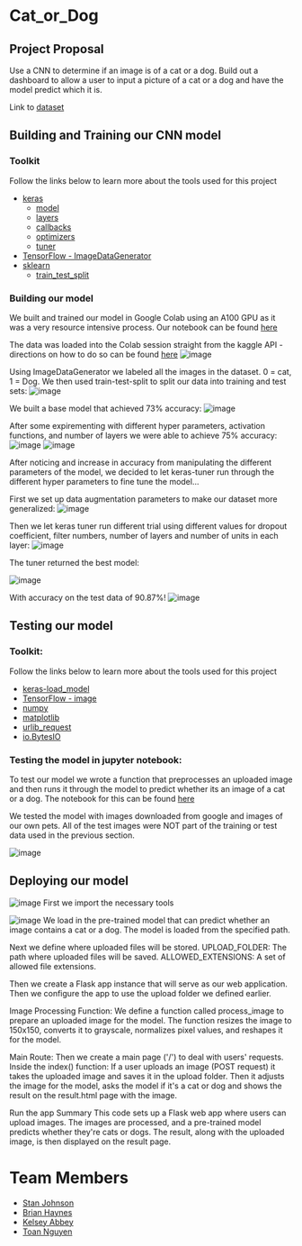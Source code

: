# Cat_or_Dog

## Project Proposal
Use a CNN to determine if an image is of a cat or a dog. Build out a dashboard to allow a user to input a picture of a cat or a dog and have the model predict which it is.

Link to [dataset](https://www.kaggle.com/datasets/unmoved/30k-cats-and-dogs-150x150-greyscale)

## Building and Training our CNN model
### Toolkit
Follow the links below to learn more about the tools used for this project
 * [keras](https://keras.io/api/)
     * [model](https://keras.io/api/models/)
     * [layers](https://keras.io/api/layers/)
     * [callbacks](https://keras.io/api/callbacks/)
     * [optimizers](https://keras.io/api/optimizers/)
     * [tuner](https://keras.io/api/keras_tuner/)
 * [TensorFlow - ImageDataGenerator](https://www.tensorflow.org/api_docs/python/tf/keras/preprocessing/image/ImageDataGenerator)
 * [sklearn](https://scikit-learn.org/stable/modules/classes.html)
   * [train_test_split](https://scikit-learn.org/stable/modules/generated/sklearn.model_selection.train_test_split.html)
### Building our model
We built and trained our model in Google Colab using an A100 GPU as it was a very resource intensive process.
Our notebook can be found [here](https://github.com/StanJohn04/Cat_or_Dog/blob/main/CNN_Model/Model_Build%26Train_COLAB.ipynb)

The data was loaded into the Colab session straight from the kaggle API - directions on how to do so can be found [here](https://www.kaggle.com/discussions/general/156610)
![image](https://github.com/StanJohn04/Cat_or_Dog/assets/121142680/93175039-9345-462f-b803-4f41dbfc8d4f)

Using ImageDataGenerator we labeled all the images in the dataset. 0 = cat, 1 = Dog. We then used train-test-split to split our data into training and test sets:
![image](https://github.com/StanJohn04/Cat_or_Dog/assets/121142680/3a8404a0-509f-48b8-9fa4-f5fa1c030395)

We built a base model that achieved 73% accuracy:
![image](https://github.com/StanJohn04/Cat_or_Dog/assets/121142680/ea8bf23f-156e-47d5-b11a-3c2f49c7de02)

After some expirementing with different hyper parameters, activation functions, and number of layers we were able to achieve 75% accuracy:
![image](https://github.com/StanJohn04/Cat_or_Dog/assets/121142680/cd9ef7ad-20f7-4c4f-be83-45cf94d162fd)
![image](https://github.com/StanJohn04/Cat_or_Dog/assets/121142680/aa18a98e-d85f-49c8-859e-9e378322c49a)

After noticing and increase in accuracy from manipulating the different parameters of the model, we decided to let keras-tuner run through the different hyper parameters to fine tune the model...

First we set up data augmentation parameters to make our dataset more generalized:
![image](https://github.com/StanJohn04/Cat_or_Dog/assets/121142680/b114b8c5-ae2e-4cd4-bd52-c0963c97a9de)

Then we let keras tuner run different trial using different values for dropout coefficient, filter numbers, number of layers and number of units in each layer:
![image](https://github.com/StanJohn04/Cat_or_Dog/assets/121142680/0f39cb59-7f8a-42ea-80b0-14b3f9fdba88)

The tuner returned the best model:

![image](https://github.com/StanJohn04/Cat_or_Dog/assets/121142680/5959f8a3-7e36-4acb-ba55-35eeb20284bf)

With accuracy on the test data of 90.87%!
![image](https://github.com/StanJohn04/Cat_or_Dog/assets/121142680/c0dc59f1-1109-4045-a8de-8a0af9fdcc6b)



## Testing our model
### Toolkit:
Follow the links below to learn more about the tools used for this project
 * [keras-load_model](https://keras.io/api/)
 * [TensorFlow - image](https://www.tensorflow.org/api_docs/python/tf/image)
 * [numpy](https://numpy.org/doc/)
 * [matplotlib](https://matplotlib.org/stable/index.html)
 * [urlib_request](https://docs.python.org/3/library/urllib.request.html)
 * [io.BytesIO](https://docs.python.org/3/library/io.html)
### Testing the model in jupyter notebook:
To test our model we wrote a function that preprocesses an uploaded image and then runs it through the model to predict whether its an image of a cat or a dog. The notebook for this can be found [here](https://github.com/StanJohn04/Cat_or_Dog/blob/main/CNN_Model/Model_Test.ipynb)

We tested the model with images downloaded from google and images of our own pets. All of the test images were NOT part of the training or test data used in the previous section.

![image](https://github.com/StanJohn04/Cat_or_Dog/assets/121142680/e011f2db-2afe-45ea-aadb-3aad6fa85efa)


## Deploying our model
 ![image](https://github.com/StanJohn04/Cat_or_Dog/assets/122308689/176e6e9f-e51d-4068-89ac-9d68d04e0fed)
First we import the necessary tools
 
![image](https://github.com/StanJohn04/Cat_or_Dog/assets/122308689/3d751f32-8789-4c29-bdd6-6a204babf2a7)
We load in the pre-trained model that can predict whether an image contains a cat or a dog.
The model is loaded from the specified path.



Next we define where uploaded files will be stored.
UPLOAD_FOLDER: The path where uploaded files will be saved.
ALLOWED_EXTENSIONS: A set of allowed file extensions.
 
Then we create a Flask app instance that will serve as our web application. Then we configure the app to use the upload folder we defined earlier.
 
Image Processing Function:
We define a function called process_image to prepare an uploaded image for the model.
The function resizes the image to 150x150, converts it to grayscale, normalizes pixel values, and reshapes it for the model.


 
Main Route:
Then we create a main page ('/') to deal with users' requests.
Inside the index() function:
If a user uploads an image (POST request) it takes the uploaded image and saves it in the upload folder.
Then it adjusts the image for the model, asks the model if it's a cat or dog and shows the result on the result.html page with the image.
 
Run the app
Summary
This code sets up a Flask web app where users can upload images. The images are processed, and a pre-trained model predicts whether they're cats or dogs. The result, along with the uploaded image, is then displayed on the result page.


# Team Members
  * [Stan Johnson](https://github.com/StanJohn04)
  * [Brian Haynes](https://github.com/brianphaynes)
  * [Kelsey Abbey](https://github.com/kelseyabbey)
  * [Toan Nguyen](https://github.com/Toan88Nguyen)
